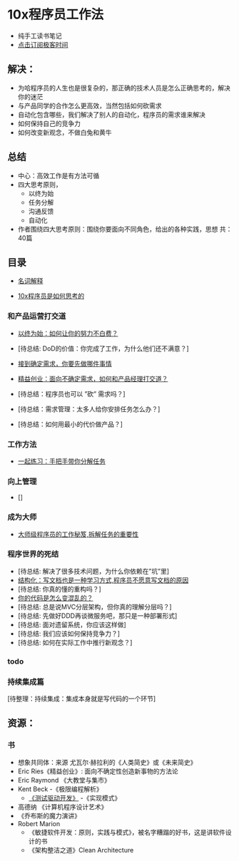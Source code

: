 # 10x程序员工作法

- 纯手工读书笔记
- [点击订阅极客时间](https://time.geekbang.org/column/intro/148)

## 解决：
- 为哈程序员的人生也是很复杂的，那正确的技术人员是怎么正确思考的，解决你的迷茫
- 与产品同学的合作怎么更高效，当然包括如何砍需求
- 自动化包含哪些，我们解决了别人的自动化，程序员的需求谁来解决
- 如何保持自己的竞争力
- 如何改变新观念，不做白兔和黄牛

## 总结
- 中心：高效工作是有方法可循
- 四大思考原则，
  - 以终为始  
  - 任务分解
  - 沟通反馈
  - 自动化
- 作者围绕四大思考原则：围绕你要面向不同角色，给出的各种实践，思想 共：40篇

## 目录
- [名词解释](https://github.com/liangxiong/liang.tech/blob/master/career/10_times/terminology.md)

- [10x程序员是如何思考的](https://github.com/liangxiong/liang.tech/blob/master/career/10_times/reflection.md)

### 和产品运营打交道
- [以终为始：如何让你的努力不白费？](https://github.com/liangxiong/liang.tech/blob/master/career/10_times/begin_with_the_end.md)

- [待总结: DoD的价值：你完成了工作，为什么他们还不满意？]

- [接到确定需求，你要先做哪件事情](https://github.com/liangxiong/liang.tech/blob/master/career/10_times/demand_todo.md)

- [精益创业：面向不确定需求，如何和产品经理打交道？](https://github.com/liangxiong/liang.tech/blob/master/career/10_times/lean_startup.md)
- [待总结：程序员也可以 ”砍” 需求吗？]
- [待总结：需求管理：太多人给你安排任务怎么办？]
- [待总结：如何用最小的代价做产品？]

### 工作方法
- [一起练习：手把手带你分解任务](https://github.com/liangxiong/liang.tech/blob/master/career/10_times/task_detail.md)

### 向上管理
- []

### 成为大师
- [大师级程序员的工作秘笈,拆解任务的重要性](https://github.com/liangxiong/liang.tech/blob/master/career/10_times/work_secret.md)

### 程序世界的死结
- [待总结: 解决了很多技术问题，为什么你依赖在”坑”里]
- [结构化：写文档也是一种学习方式,程序员不愿意写文档的原因](https://github.com/liangxiong/liang.tech/blob/master/career/10_times/writing_doc.md)
- [待总结: 你真的懂的重构吗？]
- [你的代码是怎么变混乱的？](https://github.com/liangxiong/liang.tech/blob/master/career/10_times/code_confusion.md)
- [待总结: 总是说MVC分层架构，但你真的理解分层吗？]
- [待总结: 先做好DDD再谈微服务吧，那只是一种部署形式]
- [待总结: 面对遗留系统，你应该这样做]
- [待总结: 我们应该如何保持竞争力？]
- [待总结: 如何在实际工作中推行新观念？]


### todo
### 持续集成篇
[待整理：持续集成：集成本身就是写代码的一个环节]

## 资源：
### 书
- 想象共同体：来源 尤瓦尔·赫拉利的《人类简史》或《未来简史》
- Eric Ries《精益创业》: 面向不确定性创造新事物的方法论
- Eric Raymond 《大教堂与集市》
- Kent Beck
  -《极限编程解析》
  - [《测试驱动开发》](https://book.douban.com/subject/1230036/)
  -《实现模式》
- 高德纳 《计算机程序设计艺术》
- 《乔布斯的魔力演讲》
- Robert Marion
  - 《敏捷软件开发：原则，实践与模式》，被名字糟蹋的好书，这是讲软件设计的书
  - 《架构整洁之道》Clean Architecture
